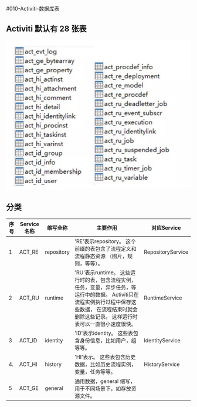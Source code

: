 #010-Activiti-数据库表

## Activiti 默认有 28 张表

![](../../assets/65f981e4ab9e5b499b21aee65450427f.jpg)

## 分类

| 序号 | Service名称 | 缩写全称   | 主要作用                                                     | 对应Service       |
| ---- | ----------- | ---------- | ------------------------------------------------------------ | ----------------- |
| 1    | ACT_RE      | repository | 'RE'表示repository。 这个前缀的表包含了流程定义和流程静态资源 （图片，规则，等等）。 | RepositoryService |
| 2    | ACT_RU      | runtime    | 'RU'表示runtime。 这些运行时的表，包含流程实例，任务，变量，异步任务，等运行中的数据。 Activiti只在流程实例执行过程中保存这些数据， 在流程结束时就会删除这些记录。 这样运行时表可以一直很小速度很快。 | RuntimeService    |
| 3    | ACT_ID      | identity   | 'ID'表示identity。 这些表包含身份信息，比如用户，组等等。    | IdentityService   |
| 4.   | ACT_HI      | history    | 'HI'表示。 这些表包含历史数据，比如历史流程实例， 变量，任务等等。 | HistoryService    |
| 5    | ACT_GE      | general    | 通用数据，general 缩写，用于不同场景下，如存放资源文件。     |                   |

